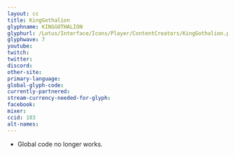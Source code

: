 ```yaml
---
layout: cc
title: KingGothalion
glyphname: KINGGOTHALION
glyphurl: /Lotus/Interface/Icons/Player/ContentCreators/KingGothalion.png
glyphwave: 7
youtube:
twitch:
twitter:
discord:
other-site:
primary-language:
global-glyph-code:
currently-partnered:
stream-currency-needed-for-glyph:
facebook:
mixer:
ccid: 103
alt-names:
---
```

* Global code no longer works.
